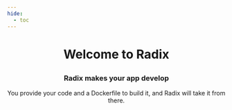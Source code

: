 ```yaml
---
hide:
  - toc
---
```


# <p style="text-align: center;">Welcome to Radix</p>

### <p style="text-align: center;">Radix makes your app develop</p>

<p style="text-align: center;">You provide your code and a Dockerfile to build it, and Radix will take it from there.</p>
